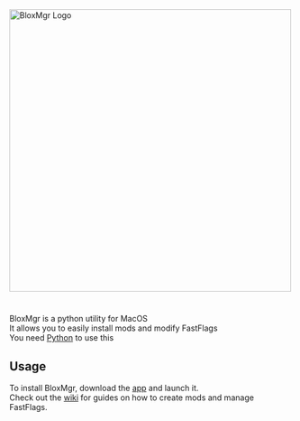 <img src="https://github.com/sdhEvelyn/BloxMgr/assets/143989797/141e7f4c-4db3-4ec6-9a5e-a609ae8ffd57" alt="BloxMgr Logo" width="500"/>

# 

BloxMgr is a python utility for MacOS\
It allows you to easily install mods and modify FastFlags\
You need [Python](https://www.python.org/downloads/) to use this

## Usage

To install BloxMgr, download the [app](https://github.com/sdhEvelyn/BloxMgr/releases/tag/app) and launch it.
\
Check out the [wiki](https://github.com/sdhEvelyn/BloxMgr/wiki) for guides on how to create mods and manage FastFlags.
